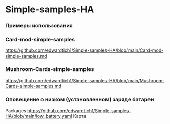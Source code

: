 # Simple-samples-HA
### Примеры использования 

### Card-mod-simple-samples
https://github.com/edwardtich1/Simple-samples-HA/blob/main/Card-mod-simple-samples.md

### Mushroom-Cards-simple-samples
https://github.com/edwardtich1/Simple-samples-HA/blob/main/Mushroom-Cards-simple-samples.md

### Оповещение о низком (установленном) заряде батареи
Packages
https://github.com/edwardtich1/Simple-samples-HA/blob/main/low_battery.yaml
Карта

